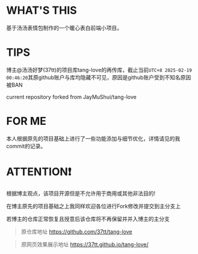 # WHAT'S THIS

基于汤汤表情包制作的一个暖心表白前端小项目。

# TIPS

博主@汤汤好梦(37tt)的项目库tang-love的再传库，截止当前`UTC+8 2025-02-19 00:46:20`其原github账户与库均隐藏不可见，原因是github账户受到不知名原因被BAN

current repository forked from JayMuShui/tang-love

# FOR ME
 
本人根据原先的项目基础上进行了一些功能添加与细节优化，详情请见的我commit的记录。

# ATTENTION❗

根据博主观点，该项目开源但是不允许用于商用或其他非法目的!


在博主原先的项目基础之上我同样欢迎各位进行Fork修改并提交到主分支上


若博主的仓库正常恢复且授意后该仓库将不再保留并并入博主的主分支

>原仓库地址 https://github.com/37tt/tang-love

>原网页效果展示地址 https://37tt.github.io/tang-love/
